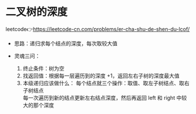 # 二叉树的深度  
leetcode👉https://leetcode-cn.com/problems/er-cha-shu-de-shen-du-lcof/

- 思路：递归求每个结点的深度，每次取较大值  

- 灵魂三问：  
  1. 终止条件：树为空  
  2. 找返回值：根据每一层遍历到的深度 +1，返回左右子树的深度最大值  
  3. 本级递归应该做什么： 
     每个结点就三个操作：取值、取左子树结点、取右子树结点  
     每一次遍历到新的结点更新左右结点深度，然后再返回 left 和 right 中较大的那个深度  